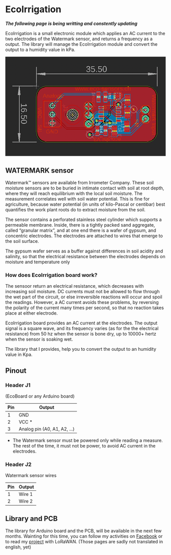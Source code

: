 # EcoIrrigation

***The following page is being writting and constently updating***

EcoIrrigation is a small electronic module which applies an AC current to the two electrodes of the Watermark sensor, and returns a frequency as a output.
The library will manage the EcoIrrigation module and convert the output to a humidity value in kPa.


![alt PCB](https://github.com/ecosensors/EcoIrrigation/blob/main/Assets/pcb-ecoirrigation.png)

## WATERMARK sensor
Watermark™ sensors are available from Irrometer Company. These soil moisture sensors are to be buried in intimate contact with soil at root depth, where they will reach equilibrium with the local soil moisture. The measurement correlates well with soil water potential. This is fine for agriculture, because water potential (in units of kilo-Pascal or centibar) best quantifies the work plant roots do to extract moisture from the soil.

The sensor contains a perforated stainless steel cylinder which supports a permeable membrane. Inside, there is a tightly packed sand aggregate, called “granular matrix”, and at one end there is a wafer of gypsum, and concentric electrodes. The electrodes are attached to wires that emerge to the soil surface.

The gypsum wafer serves as a buffer against differences in soil acidity and salinity, so that the electrical resistance between the electrodes depends on moisture and temperature only

### How does EcoIrrigation board work?
The sensoor return an electrical resistance, which decreases with increasing soil moisture. 
DC currents must not be allowed to flow through the wet part of the circuit, or else irreversible reactions will occur and spoil the readings. However, a AC current  avoids these problems, by reversing the polarity of the current many times per second, so that no reaction takes place at either electrode.

EcoIrrigation board provides an AC current at the electrodes. The output signal is a square wave, and its frequency varies (as for the the electrical resistance) from 50 hz when the sensor is bone dry, up to 10000+ hertz when the sensor is soaking wet.

The library that I provides, help you to convert the output to an humidity value in Kpa.

## Pinout

### Header J1
(EcoBoard or any Arduino board)

Pin | Output
--- | ---
1 | GND
2 | VCC *
3 | Analog pin (A0, A1, A2, ...)


* The Watermark sensor must be powered only while reading a measure. The rest of the time, it must not be power, to avoid AC current in the electrodes. 

### Header J2
Watermark sensor wires

Pin | Output
--- | ---
1 | Wire 1
2 | Wire 2




## Library and PCB
The library for Arduino board and the PCB, will be available in the next few months. Wainting for this time, you can follow my activities on [Facebook](https://www.facebook.com/ecosensors) or to read my [project](https://eco-sensors.ch/smart-irrigation/) with LoRaWAN. (Those pages are sadly not translated in english, yet)